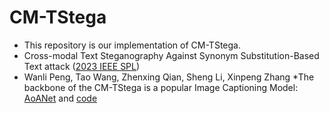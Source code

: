 # CM-TStega

* This repository is our implementation of CM-TStega.
* Cross-modal Text Steganography Against Synonym Substitution-Based Text attack ([2023 IEEE SPL](10.1109/LSP.2023.3258862))
* Wanli Peng, Tao Wang, Zhenxing Qian, Sheng Li, Xinpeng Zhang
*The backbone of the CM-TStega is a popular Image Captioning Model: [AoANet](https://arxiv.org/abs/1908.06954) and [code](https://github.com/husthuaan/AoANet)
